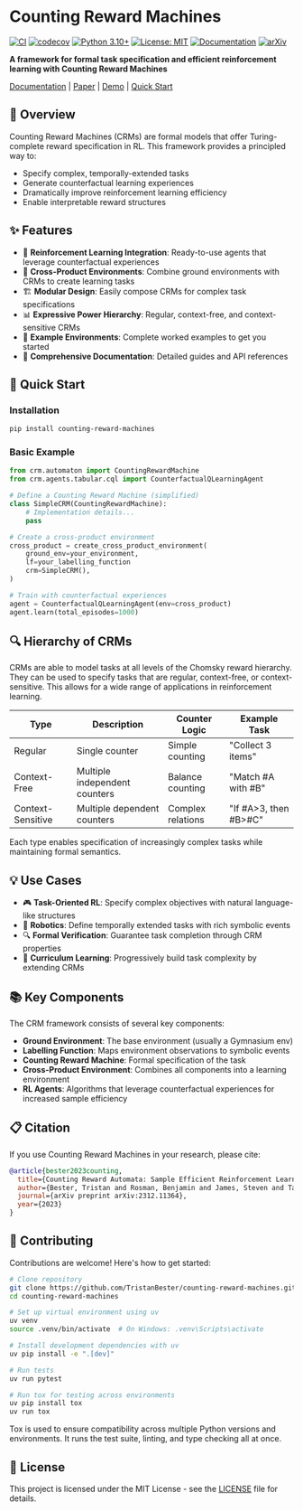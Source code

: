# Counting Reward Machines

[![CI](https://github.com/TristanBester/counting-reward-machines/actions/workflows/ci.yaml/badge.svg)](https://github.com/TristanBester/counting-reward-machines/actions/workflows/ci.yaml)
[![codecov](https://codecov.io/gh/TristanBester/counting-reward-machines/graph/badge.svg?token=NBFYD2O05M)](https://codecov.io/gh/TristanBester/counting-reward-machines)
[![Python 3.10+](https://img.shields.io/badge/python-3.10+-blue.svg)](https://www.python.org/downloads/)
[![License: MIT](https://img.shields.io/badge/License-MIT-yellow.svg)](https://opensource.org/licenses/MIT)
[![Documentation](https://img.shields.io/badge/docs-online-brightgreen.svg)](https://crm.tristanbester.xyz)
[![arXiv](https://img.shields.io/badge/arXiv-2312.11364-b31b1b.svg)](https://arxiv.org/abs/2312.11364)

**A framework for formal task specification and efficient reinforcement learning with Counting Reward Machines**

[Documentation](https://crm.tristanbester.xyz) | [Paper](https://arxiv.org/abs/2312.11364) | [Demo](https://crm.tristanbester.xyz) | [Quick Start](#quick-start)

## 🌟 Overview

Counting Reward Machines (CRMs) are formal models that offer Turing-complete reward specification in RL. This framework provides a principled way to:

- Specify complex, temporally-extended tasks
- Generate counterfactual learning experiences
- Dramatically improve reinforcement learning efficiency
- Enable interpretable reward structures

## ✨ Features

- 🤖 **Reinforcement Learning Integration**: Ready-to-use agents that leverage counterfactual experiences
- 🔄 **Cross-Product Environments**: Combine ground environments with CRMs to create learning tasks
- 🏗️ **Modular Design**: Easily compose CRMs for complex task specifications
- 📊 **Expressive Power Hierarchy**: Regular, context-free, and context-sensitive CRMs
- 🧪 **Example Environments**: Complete worked examples to get you started
- 📝 **Comprehensive Documentation**: Detailed guides and API references

## 🚀 Quick Start

### Installation

```bash
pip install counting-reward-machines
```

### Basic Example

```python
from crm.automaton import CountingRewardMachine
from crm.agents.tabular.cql import CounterfactualQLearningAgent

# Define a Counting Reward Machine (simplified)
class SimpleCRM(CountingRewardMachine):
    # Implementation details...
    pass

# Create a cross-product environment
cross_product = create_cross_product_environment(
    ground_env=your_environment,
    lf=your_labelling_function
    crm=SimpleCRM(),
)

# Train with counterfactual experiences
agent = CounterfactualQLearningAgent(env=cross_product)
agent.learn(total_episodes=1000)
```

## 🔍 Hierarchy of CRMs

CRMs are able to model tasks at all levels of the Chomsky reward hierarchy. They can be used to specify tasks that are regular, context-free, or context-sensitive. This allows for a wide range of applications in reinforcement learning.

| Type | Description | Counter Logic | Example Task |
|------|-------------|---------------|--------------|
| Regular | Single counter | Simple counting | "Collect 3 items" |
| Context-Free | Multiple independent counters | Balance counting | "Match #A with #B" |
| Context-Sensitive | Multiple dependent counters | Complex relations | "If #A>3, then #B>#C" |

Each type enables specification of increasingly complex tasks while maintaining formal semantics.

## 💡 Use Cases

- 🎮 **Task-Oriented RL**: Specify complex objectives with natural language-like structures
- 🤖 **Robotics**: Define temporally extended tasks with rich symbolic events
- 🔍 **Formal Verification**: Guarantee task completion through CRM properties
- 🧠 **Curriculum Learning**: Progressively build task complexity by extending CRMs

## 📚 Key Components

The CRM framework consists of several key components:

- **Ground Environment**: The base environment (usually a Gymnasium env)
- **Labelling Function**: Maps environment observations to symbolic events
- **Counting Reward Machine**: Formal specification of the task
- **Cross-Product Environment**: Combines all components into a learning environment
- **RL Agents**: Algorithms that leverage counterfactual experiences for increased sample efficiency


## 📋 Citation

If you use Counting Reward Machines in your research, please cite:

```bibtex
@article{bester2023counting,
  title={Counting Reward Automata: Sample Efficient Reinforcement Learning Through the Exploitation of Reward Function Structure},
  author={Bester, Tristan and Rosman, Benjamin and James, Steven and Tasse, Geraud Nangue},
  journal={arXiv preprint arXiv:2312.11364},
  year={2023}
}
```

## 🤝 Contributing

Contributions are welcome! Here's how to get started:

```bash
# Clone repository
git clone https://github.com/TristanBester/counting-reward-machines.git
cd counting-reward-machines

# Set up virtual environment using uv
uv venv
source .venv/bin/activate  # On Windows: .venv\Scripts\activate

# Install development dependencies with uv
uv pip install -e ".[dev]"

# Run tests
uv run pytest

# Run tox for testing across environments
uv pip install tox
uv run tox
```

Tox is used to ensure compatibility across multiple Python versions and environments. It runs the test suite, linting, and type checking all at once.

## 📄 License

This project is licensed under the MIT License - see the [LICENSE](LICENSE) file for details.
